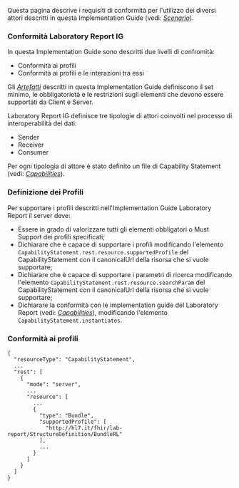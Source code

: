Questa pagina descrive i requisiti di conformità per l'utilizzo dei diversi attori descritti in questa Implementation Guide (vedi: *[Scenario](./scenario.html)*).

### Conformità Laboratory Report IG
In questa Implementation Guide sono descritti due livelli di confromità:
- Conformità ai profili
- Conformità ai profili e le interazioni tra essi

Gli *[Artefatti](./artifacts.html)* descritti in questa Implementation Guide definiscono il set minimo, le obbligatorietà e le restrizioni sugli elementi che devono essere supportati da Client e Server. 

Laboratory Report IG definisce tre tipologie di attori coinvolti nel processo di interoperabilità dei dati:
- Sender
- Receiver
- Consumer

Per ogni tipologia di attore è stato definito un file di Capability Statement (vedi: *[Capabilities](./artifacts.html#behavior-capability-statements)*).

### Definizione dei Profili

Per supportare i profili descritti nell'Implementation Guide Laboratory Report il server deve:
- Essere in grado di valorizzare tutti gli elementi obbligatori o Must Support dei profili specificati;
- Dichiarare che è capace di supportare i profili modificando l'elemento `CapabilityStatement.rest.resource.supportedProfile` del CapabilityStatement con il canonicalUrl della risorsa che si vuole supportare;
- Dichiarare che è capace di supportare i parametri di ricerca modificando l'elemento `CapabilityStatement.rest.resource.searchParam` del CapabilityStatement con il canonicalUrl della risorsa che si vuole supportare;
- Dichiarare la conformità con le implementation guide del Laboratory Report (vedi: *[Capabilities](./artifacts.html#behavior-capability-statements)*), modificando l'elemento `CapabilityStatement.instantiates`.

### Conformità ai profili

```
{
  "resourceType": "CapabilityStatement",
  ...
  "rest": [
    {
      "mode": "server",
      ...
      "resource": [
        ...
        {
          "type": "Bundle",
          "supportedProfile": [
            "http://hl7.it/fhir/lab-report/StructureDefinition/BundleRL"
          ],
          ...
        }
      ]
    }
  ]
}
```
